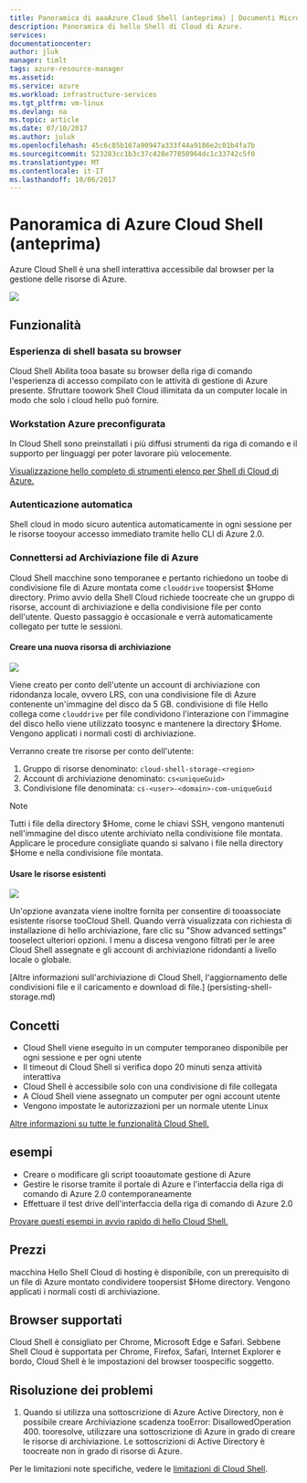 ```yaml
---
title: Panoramica di aaaAzure Cloud Shell (anteprima) | Documenti Microsoft
description: Panoramica di hello Shell di Cloud di Azure.
services: 
documentationcenter: 
author: jluk
manager: timlt
tags: azure-resource-manager
ms.assetid: 
ms.service: azure
ms.workload: infrastructure-services
ms.tgt_pltfrm: vm-linux
ms.devlang: na
ms.topic: article
ms.date: 07/10/2017
ms.author: juluk
ms.openlocfilehash: 45c6c85b167a90947a333f44a9186e2c01b4fa7b
ms.sourcegitcommit: 523283cc1b3c37c428e77850964dc1c33742c5f0
ms.translationtype: MT
ms.contentlocale: it-IT
ms.lasthandoff: 10/06/2017
---
```

# <a name="overview-of-azure-cloud-shell-preview"></a>Panoramica di Azure Cloud Shell (anteprima)
Azure Cloud Shell è una shell interattiva accessibile dal browser per la gestione delle risorse di Azure.

![](media/overview-pic.png)

## <a name="features"></a>Funzionalità
### <a name="browser-based-shell-experience"></a>Esperienza di shell basata su browser
Cloud Shell Abilita tooa basate su browser della riga di comando l'esperienza di accesso compilato con le attività di gestione di Azure presente. Sfruttare toowork Shell Cloud illimitata da un computer locale in modo che solo i cloud hello può fornire.

### <a name="pre-configured-azure-workstation"></a>Workstation Azure preconfigurata
In Cloud Shell sono preinstallati i più diffusi strumenti da riga di comando e il supporto per linguaggi per poter lavorare più velocemente.

[Visualizzazione hello completo di strumenti elenco per Shell di Cloud di Azure.](features.md#tools)

### <a name="automatic-authentication"></a>Autenticazione automatica
Shell cloud in modo sicuro autentica automaticamente in ogni sessione per le risorse tooyour accesso immediato tramite hello CLI di Azure 2.0.

### <a name="connect-your-azure-file-storage"></a>Connettersi ad Archiviazione file di Azure
Cloud Shell macchine sono temporanee e pertanto richiedono un toobe di condivisione file di Azure montata come `clouddrive` toopersist $Home directory.
Primo avvio della Shell Cloud richiede toocreate che un gruppo di risorse, account di archiviazione e della condivisione file per conto dell'utente. Questo passaggio è occasionale e verrà automaticamente collegato per tutte le sessioni. 

#### <a name="create-new-storage"></a>Creare una nuova risorsa di archiviazione
![](media/basic-storage.png)

Viene creato per conto dell'utente un account di archiviazione con ridondanza locale, ovvero LRS, con una condivisione file di Azure contenente un'immagine del disco da 5 GB. condivisione di file Hello collega come `clouddrive` per file condividono l'interazione con l'immagine del disco hello viene utilizzato toosync e mantenere la directory $Home. Vengono applicati i normali costi di archiviazione.

Verranno create tre risorse per conto dell'utente:
1. Gruppo di risorse denominato: `cloud-shell-storage-<region>`
2. Account di archiviazione denominato: `cs<uniqueGuid>`
3. Condivisione file denominata: `cs-<user>-<domain>-com-uniqueGuid`

> [!Note]
> Tutti i file della directory $Home, come le chiavi SSH, vengono mantenuti nell'immagine del disco utente archiviato nella condivisione file montata. Applicare le procedure consigliate quando si salvano i file nella directory $Home e nella condivisione file montata.

#### <a name="use-existing-resources"></a>Usare le risorse esistenti
![](media/advanced-storage.png)

Un'opzione avanzata viene inoltre fornita per consentire di tooassociate esistente risorse tooCloud Shell. Quando verrà visualizzata con richiesta di installazione di hello archiviazione, fare clic su "Show advanced settings" tooselect ulteriori opzioni. I menu a discesa vengono filtrati per le aree Cloud Shell assegnate e gli account di archiviazione ridondanti a livello locale o globale.

[Altre informazioni sull'archiviazione di Cloud Shell, l'aggiornamento delle condivisioni file e il caricamento e download di file.] (persisting-shell-storage.md)

## <a name="concepts"></a>Concetti
* Cloud Shell viene eseguito in un computer temporaneo disponibile per ogni sessione e per ogni utente
* Il timeout di Cloud Shell si verifica dopo 20 minuti senza attività interattiva
* Cloud Shell è accessibile solo con una condivisione di file collegata
* A Cloud Shell viene assegnato un computer per ogni account utente
* Vengono impostate le autorizzazioni per un normale utente Linux

[Altre informazioni su tutte le funzionalità Cloud Shell.](features.md)

## <a name="examples"></a>esempi
* Creare o modificare gli script tooautomate gestione di Azure
* Gestire le risorse tramite il portale di Azure e l'interfaccia della riga di comando di Azure 2.0 contemporaneamente
* Effettuare il test drive dell'interfaccia della riga di comando di Azure 2.0

[Provare questi esempi in avvio rapido di hello Cloud Shell.](quickstart.md)

## <a name="pricing"></a>Prezzi
macchina Hello Shell Cloud di hosting è disponibile, con un prerequisito di un file di Azure montato condividere toopersist $Home directory. Vengono applicati i normali costi di archiviazione.

## <a name="supported-browsers"></a>Browser supportati
Cloud Shell è consigliato per Chrome, Microsoft Edge e Safari. Sebbene Shell Cloud è supportata per Chrome, Firefox, Safari, Internet Explorer e bordo, Cloud Shell è le impostazioni del browser toospecific soggetto.

## <a name="troubleshooting"></a>Risoluzione dei problemi
1. Quando si utilizza una sottoscrizione di Azure Active Directory, non è possibile creare Archiviazione scadenza tooError: DisallowedOperation 400. tooresolve, utilizzare una sottoscrizione di Azure in grado di creare le risorse di archiviazione. Le sottoscrizioni di Active Directory è toocreate non in grado di risorse di Azure.

Per le limitazioni note specifiche, vedere le [limitazioni di Cloud Shell](limitations.md).
